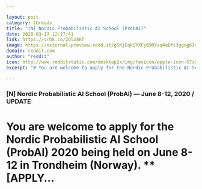 ```yaml
---

layout: post
category: threads
title: "[N] Nordic Probabilistic AI School (ProbAI)"
date: 2020-03-17 12:17:41
link: https://vrhk.co/2QlzAKf
image: https://external-preview.redd.it/gSKjEqkGYXFjQ9RYxq4aBfc3ggng6IvWJqiVgMUmcEg.jpg?width=258&height=135.078534031&auto=webp&crop=258:135.078534031,smart&s=5dfed8021a6dc685a96f794747c24bb4f26ac2df
domain: reddit.com
author: "reddit"
icon: http://www.redditstatic.com/desktop2x/img/favicon/apple-icon-57x57.png
excerpt: "# You are welcome to apply for the Nordic Probabilistic AI School (ProbAI) 2020 being held on June 8-12 in **Trondheim (Norway)**. **[APPLY..."

---
```


### [N] Nordic Probabilistic AI School (ProbAI) — June 8-12, 2020 / UPDATE

# You are welcome to apply for the Nordic Probabilistic AI School (ProbAI) 2020 being held on June 8-12 in **Trondheim (Norway)**. **[APPLY...